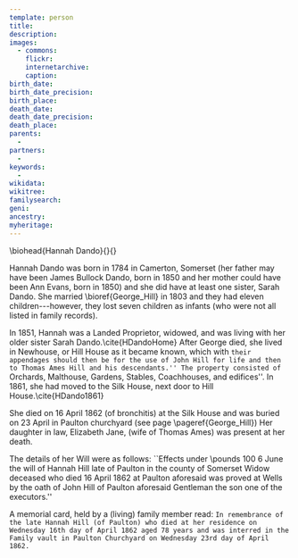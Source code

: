 ```yaml
---
template: person
title:
description:
images:
  - commons: 
    flickr: 
    internetarchive: 
    caption: 
birth_date: 
birth_date_precision: 
birth_place: 
death_date: 
death_date_precision: 
death_place: 
parents:
  - 
partners:
  - 
keywords:
  - 
wikidata: 
wikitree: 
familysearch: 
geni: 
ancestry: 
myheritage: 
---
```

\biohead{Hannah Dando}{}{}

Hannah Dando was born in 1784 in Camerton, Somerset (her father may have been James Bullock Dando, born in 1850 and her mother could have been Ann Evans, born in 1850) and she did have at least one sister, Sarah Dando.  She married \bioref{George_Hill} in 1803 and they had eleven children---however, they lost seven children as infants (who were not all listed in family records).

In 1851, Hannah was a Landed Proprietor, widowed, and was living with her older sister Sarah Dando.\cite{HDandoHome} After George died, she lived in Newhouse, or Hill House as it became known, which with ``their appendages should then be for the use of John Hill for life and then to Thomas Ames Hill and his descendants.'' The property consisted of ``Orchards, Malthouse, Gardens, Stables, Coachhouses, and edifices''. In 1861, she had moved to the Silk House, next door to Hill House.\cite{HDando1861}

She died on 16 April 1862 (of bronchitis) at the Silk House and was buried on 23 April in Paulton churchyard (see page \pageref{George_Hill}) Her daughter in law, Elizabeth Jane, (wife of Thomas Ames) was present at her death.

The details of her Will were as follows: 
``Effects under \pounds 100 6 June the will of Hannah Hill late of Paulton in the county of Somerset Widow deceased who died 16 April 1862 at Paulton aforesaid was proved at Wells by the oath of John Hill of Paulton aforesaid Gentleman the son one of the executors.''

A memorial card, held by a (living) family member read:
``In remembrance of the late Hannah Hill (of Paulton) who died at her residence on Wednesday 16th day of April 1862 aged 78 years and was interred in the Family vault in Paulton Churchyard on Wednesday 23rd day of April 1862.``
